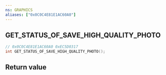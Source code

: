 ```yaml
---
ns: GRAPHICS
aliases: ["0x0C0C4E81E1AC60A0"]
---
```

## GET_STATUS_OF_SAVE_HIGH_QUALITY_PHOTO

```c
// 0x0C0C4E81E1AC60A0 0xEC5D0317
int GET_STATUS_OF_SAVE_HIGH_QUALITY_PHOTO();
```

## Return value
